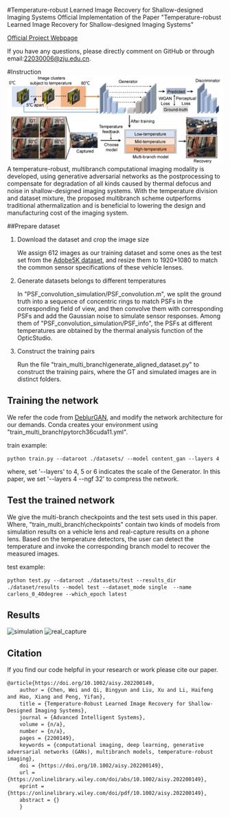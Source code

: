 #Temperature-robust Learned Image Recovery for Shallow-designed Imaging Systems
Official Implementation of the Paper "Temperature-robust Learned Image Recovery
for Shallow-designed Imaging Systems"

[Official Project Webpage](https://onlinelibrary.wiley.com/doi/10.1002/aisy.202200149)

If you have any questions, please directly comment on GitHub or through email:22030006@zju.edu.cn.

#Instruction
![pipeline](paper_image/pipeline.png)
A temperature-robust, multibranch computational imaging modality is developed, 
using generative adversarial networks as the postprocessing to compensate for 
degradation of all kinds caused by thermal defocus and noise in shallow-designed 
imaging systems. With the temperature division and dataset mixture, the proposed 
multibranch scheme outperforms traditional athermalization and is beneficial to 
lowering the design and manufacturing cost of the imaging system.

##Prepare dataset
1. Download the dataset and crop the image size

    We assign 612 images as our training dataset and some ones as the test set from the [Adobe5K dataset](https://data.csail.mit.edu/graphics/fivek/), and 
resize them to 1920*1080 to match the common sensor specifications of these vehicle lenses. 

2. Generate datasets belongs to different temperatures

    In "PSF_convolution_simulation/PSF_convolution.m", we split the ground truth into a sequence of concentric rings to match PSFs in the corresponding field of view, and then convolve
them with corresponding PSFs and add the Gaussian noise to simulate sensor responses. Among them of "PSF_convolution_simulation/PSF_info", the PSFs at different temperatures are obtained by the thermal
analysis function of the OpticStudio.

3. Construct the training pairs

    Run the file "train_multi_branch\generate_aligned_dataset.py" to construct the training pairs, where the GT and simulated images are in distinct folders.
     
## Training the network
   
   We refer the code from [DeblurGAN](https://github.com/KupynOrest/DeblurGAN), and modify the network architecture for our demands.
   Conda creates your environment using "train_multi_branch\pytorch36cuda11.yml". 
   
   train example:
   
    python train.py --dataroot ./datasets/ --model content_gan --layers 4
   
   where,  set '--layers' to 4, 5 or 6 indicates the scale of the Generator. In this paper, we set '--layers 4 --ngf 32' to compress the network.

## Test the trained network
   We give the multi-branch checkpoints and the test sets used in this paper. Where, "train_multi_branch\checkpoints" contain two kinds of models from simulation results on a vehicle lens and real-capture results on a phone lens. 
Based on the temperature detectors, the user can detect the temperature and invoke the corresponding branch model to recover the measured images. 

   test example:
    
    python test.py --dataroot ./datasets/test --results_dir ./dataset/results --model test --dataset_mode single  --name carlens_0_40degree --which_epoch latest

## Results
    
   ![simulation](paper_image/simulation.gif)
   ![real_capture](paper_image/real_capture.gif)
   

## Citation
   If you find our code helpful in your research or work please cite our paper.
   
    @article{https://doi.org/10.1002/aisy.202200149,
        author = {Chen, Wei and Qi, Bingyun and Liu, Xu and Li, Haifeng and Hao, Xiang and Peng, Yifan},
        title = {Temperature-Robust Learned Image Recovery for Shallow-Designed Imaging Systems},
        journal = {Advanced Intelligent Systems},
        volume = {n/a},
        number = {n/a},
        pages = {2200149},
        keywords = {computational imaging, deep learning, generative adversarial networks (GANs), multibranch models, temperature-robust imaging},
        doi = {https://doi.org/10.1002/aisy.202200149},
        url = {https://onlinelibrary.wiley.com/doi/abs/10.1002/aisy.202200149},
        eprint = {https://onlinelibrary.wiley.com/doi/pdf/10.1002/aisy.202200149},
        abstract = {}
        }
